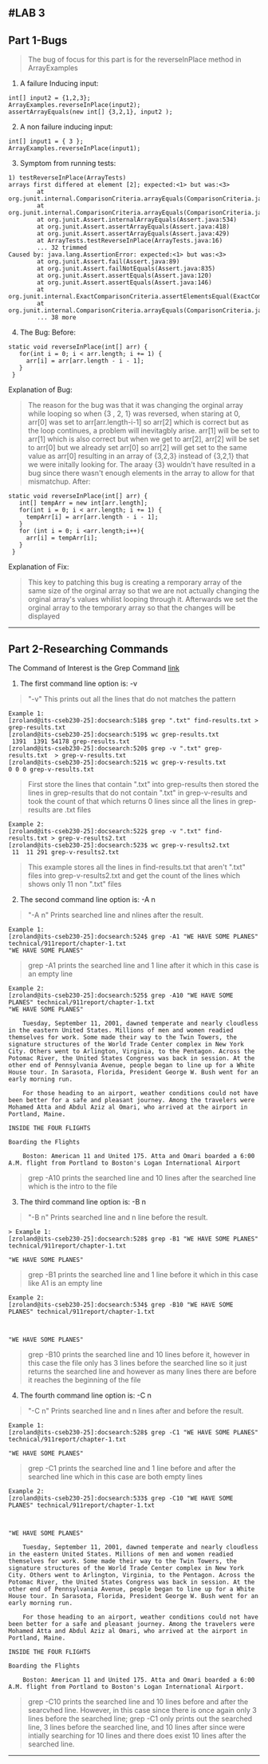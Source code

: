 #**LAB 3**
---
## **Part 1-Bugs**
> The bug of focus for this part is for the reverseInPlace method in ArrayExamples
1) A failure Inducing input:
```
int[] input2 = {1,2,3};
ArrayExamples.reverseInPlace(input2);
assertArrayEquals(new int[] {3,2,1}, input2 );

```
2) A non failure inducing input:
```
int[] input1 = { 3 };
ArrayExamples.reverseInPlace(input1);

```  
3) Symptom from running tests:
```
1) testReverseInPlace(ArrayTests)
arrays first differed at element [2]; expected:<1> but was:<3>
    	at org.junit.internal.ComparisonCriteria.arrayEquals(ComparisonCriteria.java:78)
    	at org.junit.internal.ComparisonCriteria.arrayEquals(ComparisonCriteria.java:28)
    	at org.junit.Assert.internalArrayEquals(Assert.java:534)
    	at org.junit.Assert.assertArrayEquals(Assert.java:418)
    	at org.junit.Assert.assertArrayEquals(Assert.java:429)
    	at ArrayTests.testReverseInPlace(ArrayTests.java:16)
    	... 32 trimmed
Caused by: java.lang.AssertionError: expected:<1> but was:<3>
    	at org.junit.Assert.fail(Assert.java:89)
    	at org.junit.Assert.failNotEquals(Assert.java:835)
    	at org.junit.Assert.assertEquals(Assert.java:120)
    	at org.junit.Assert.assertEquals(Assert.java:146)
    	at org.junit.internal.ExactComparisonCriteria.assertElementsEqual(ExactComparisonCriteria.java:8)
    	at org.junit.internal.ComparisonCriteria.arrayEquals(ComparisonCriteria.java:76)
    	... 38 more

```
4) The Bug:
Before:
```
static void reverseInPlace(int[] arr) {
   for(int i = 0; i < arr.length; i += 1) {
     arr[i] = arr[arr.length - i - 1];
   }
 }

```
Explanation of Bug:
> The reason for the bug was that it was changing the orginal array while looping so when
> {3 , 2, 1} was reversed, when staring at 0, arr[0] was set to arr[arr.length-i-1] so arr[2] which is correct
> but as the loop continues, a problem will inevitagbly arise. arr[1] will be set to arr[1] which is also correct
> but when we get to arr[2], arr[2] will be set to arr[0] but we already set arr[0] so arr[2] will get set to the same
> value as arr[0] resulting in an array of {3,2,3} instead of {3,2,1} that we were initally looking for. The araay {3}
> wouldn't have resulted in a bug since there wasn't enough elements in the array to allow for that mismatchup.
After:
```
static void reverseInPlace(int[] arr) {
   int[] tempArr = new int[arr.length];
   for(int i = 0; i < arr.length; i += 1) {
     tempArr[i] = arr[arr.length - i - 1];
   }
   for (int i = 0; i <arr.length;i++){
     arr[i] = tempArr[i];
   }
 }

```
Explanation of Fix:
> This key to patching this bug is creating a remporary array of the same size of the orginal array so that
> we are not actually changing the orginal array's values whilist looping through it. Afterwards we set the orginal array
> to the temporary array so that the changes will be displayed
> 
---
## **Part 2-Researching Commands**
The Command of Interest is the Grep Command
[link](https://www.geeksforgeeks.org/grep-command-in-unixlinux/)
1) The first command line option is: -v
> "-v" This prints out all the lines that do not matches the pattern
```
Example 1:
[zroland@its-cseb230-25]:docsearch:518$ grep ".txt" find-results.txt > grep-results.txt
[zroland@its-cseb230-25]:docsearch:519$ wc grep-results.txt 
 1391  1391 54178 grep-results.txt
[zroland@its-cseb230-25]:docsearch:520$ grep -v ".txt" grep-results.txt  > grep-v-results.txt
[zroland@its-cseb230-25]:docsearch:521$ wc grep-v-results.txt 
0 0 0 grep-v-results.txt
```
> First store the lines that contain ".txt" into grep-results then stored the lines in grep-results 
> that do not contain ".txt" in grep-v-results and took the count of that which returns 0 lines since
> all the lines in grep-results are .txt files
```
Example 2:
[zroland@its-cseb230-25]:docsearch:522$ grep -v ".txt" find-results.txt > grep-v-results2.txt
[zroland@its-cseb230-25]:docsearch:523$ wc grep-v-results2.txt 
 11  11 291 grep-v-results2.txt
```
> This example stores all the lines in find-results.txt that aren't ".txt" files into grep-v-results2.txt
> and get the count of the lines which shows only 11 non ".txt" files

2) The second command line option is: -A n
> "-A n" Prints searched line and nlines after the result.
```
Example 1:
[zroland@its-cseb230-25]:docsearch:524$ grep -A1 "WE HAVE SOME PLANES" technical/911report/chapter-1.txt
"WE HAVE SOME PLANES"

```
> grep -A1 prints the searched line and 1 line after it which in this case is an empty line
```
Example 2:
[zroland@its-cseb230-25]:docsearch:525$ grep -A10 "WE HAVE SOME PLANES" technical/911report/chapter-1.txt
"WE HAVE SOME PLANES"

    Tuesday, September 11, 2001, dawned temperate and nearly cloudless in the eastern United States. Millions of men and women readied themselves for work. Some made their way to the Twin Towers, the signature structures of the World Trade Center complex in New York City. Others went to Arlington, Virginia, to the Pentagon. Across the Potomac River, the United States Congress was back in session. At the other end of Pennsylvania Avenue, people began to line up for a White House tour. In Sarasota, Florida, President George W. Bush went for an early morning run.

    For those heading to an airport, weather conditions could not have been better for a safe and pleasant journey. Among the travelers were Mohamed Atta and Abdul Aziz al Omari, who arrived at the airport in Portland, Maine.

INSIDE THE FOUR FLIGHTS

Boarding the Flights

    Boston: American 11 and United 175. Atta and Omari boarded a 6:00 A.M. flight from Portland to Boston's Logan International Airport
```
> grep -A10 prints the searched line and 10 lines after the searched line which is the intro to the file
3) The third command line option is: -B n
> "-B n" Prints searched line and n line before the result.
```
> Example 1:
[zroland@its-cseb230-25]:docsearch:528$ grep -B1 "WE HAVE SOME PLANES" technical/911report/chapter-1.txt

"WE HAVE SOME PLANES"
```
> grep -B1 prints the searched line and 1 line before it which in this case like A1 is an empty line
```
Example 2:
[zroland@its-cseb230-25]:docsearch:534$ grep -B10 "WE HAVE SOME PLANES" technical/911report/chapter-1.txt           



"WE HAVE SOME PLANES"
```
> grep -B10 prints the searched line and 10 lines before it, however in this case the file only has 3 lines before the
> searched line so it just returns the searched line and however as many lines there are before it reaches the
> beginning of the file
4) The fourth command line option is: -C n
> "-C n" Prints searched line and n lines after and before the result.
```
Example 1:
[zroland@its-cseb230-25]:docsearch:528$ grep -C1 "WE HAVE SOME PLANES" technical/911report/chapter-1.txt

"WE HAVE SOME PLANES"

```
> grep -C1 prints the searched line and 1 line before and after the searched line which in this case are both empty lines
```
Example 2:
[zroland@its-cseb230-25]:docsearch:533$ grep -C10 "WE HAVE SOME PLANES" technical/911report/chapter-1.txt



"WE HAVE SOME PLANES"

    Tuesday, September 11, 2001, dawned temperate and nearly cloudless in the eastern United States. Millions of men and women readied themselves for work. Some made their way to the Twin Towers, the signature structures of the World Trade Center complex in New York City. Others went to Arlington, Virginia, to the Pentagon. Across the Potomac River, the United States Congress was back in session. At the other end of Pennsylvania Avenue, people began to line up for a White House tour. In Sarasota, Florida, President George W. Bush went for an early morning run.

    For those heading to an airport, weather conditions could not have been better for a safe and pleasant journey. Among the travelers were Mohamed Atta and Abdul Aziz al Omari, who arrived at the airport in Portland, Maine.

INSIDE THE FOUR FLIGHTS

Boarding the Flights

    Boston: American 11 and United 175. Atta and Omari boarded a 6:00 A.M. flight from Portland to Boston's Logan International Airport.
```
> grep -C10 prints the searched line and 10 lines before and after the searcvhed line. However, in this case since there is once again only 3 lines before the searched line;
> grep -C1 only prints out the searched line, 3 lines before the searched line, and  10 lines after since were intially searching for 10 lines and there does exist 10 lines
> after the searched line.
---

